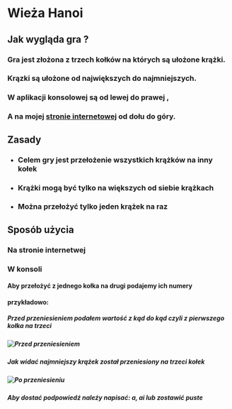# **Wieża Hanoi**
## **Jak wygląda gra ?**
### Gra jest złożona z trzech kołków na których są ułożone krążki.
### Krązki są ułożone od największych do najmniejszych.
### W aplikacji konsolowej są od lewej do prawej ,
### A na mojej [stronie internetowej](http://hanoi.simplecreator.pl/) od dołu do góry.
## **Zasady**
- ### Celem gry jest przełożenie wszystkich krążków na inny kołek
- ### Krążki mogą być tylko na większych od siebie krążkach
- ### Można przełożyć tylko jeden krążek na raz
## Sposób użycia
### Na stronie internetwej
####
### W konsoli
#### Aby przełożyć z jednego kołka na drugi podajemy ich numery
#### przykładowo:
##### Przed przeniesieniem podałem wartość z kąd do kąd czyli z pierwszego kołka na trzeci
##### ![Przed przeniesieniem](https://user-images.githubusercontent.com/100357263/158376429-baaa7b64-fb52-4698-baab-3b5f17aa91e8.PNG) 
##### Jak widać najmniejszy krążek został przeniesiony na trzeci kołek
##### ![Po przeniesieniu](https://user-images.githubusercontent.com/100357263/158376425-ba6f5495-191e-44da-82d7-0784180dbaa2.PNG)
##### Aby dostać podpowiedź należy napisać: a, ai lub zostawić puste
